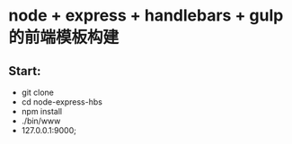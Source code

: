 # node + express + handlebars + gulp的前端模板构建

##

## Start:
* git clone
* cd node-express-hbs
* npm install
* ./bin/www
* 127.0.0.1:9000;

